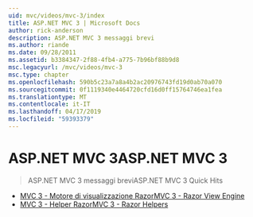 ```yaml
---
uid: mvc/videos/mvc-3/index
title: ASP.NET MVC 3 | Microsoft Docs
author: rick-anderson
description: ASP.NET MVC 3 messaggi brevi
ms.author: riande
ms.date: 09/28/2011
ms.assetid: b3384347-2f88-4fb4-a775-7b96bf88b9d8
msc.legacyurl: /mvc/videos/mvc-3
msc.type: chapter
ms.openlocfilehash: 590b5c23a7a8a4b2ac20976743fd19d0ab70a070
ms.sourcegitcommit: 0f1119340e4464720cfd16d0ff15764746ea1fea
ms.translationtype: MT
ms.contentlocale: it-IT
ms.lasthandoff: 04/17/2019
ms.locfileid: "59393379"
---
```

# <a name="aspnet-mvc-3"></a><span data-ttu-id="4d676-103">ASP.NET MVC 3</span><span class="sxs-lookup"><span data-stu-id="4d676-103">ASP.NET MVC 3</span></span>

> <span data-ttu-id="4d676-104">ASP.NET MVC 3 messaggi brevi</span><span class="sxs-lookup"><span data-stu-id="4d676-104">ASP.NET MVC 3 Quick Hits</span></span>


- [<span data-ttu-id="4d676-105">MVC 3 - Motore di visualizzazione Razor</span><span class="sxs-lookup"><span data-stu-id="4d676-105">MVC 3 - Razor View Engine</span></span>](mvc-3-razor-view-engine.md)
- [<span data-ttu-id="4d676-106">MVC 3 - Helper Razor</span><span class="sxs-lookup"><span data-stu-id="4d676-106">MVC 3 - Razor Helpers</span></span>](mvc-3-razor-helpers.md)
